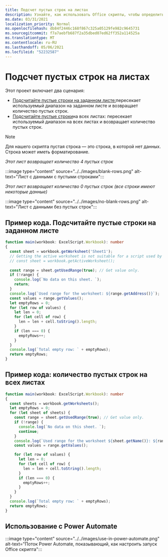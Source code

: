 ```yaml
---
title: Подсчет пустых строк на листах
description: Узнайте, как использовать Office скрипты, чтобы определить, есть ли пустые строки вместо данных в листах, а затем сообщить о том, сколько строк будет использоваться в потоке Power Automate.
ms.date: 03/31/2021
localization_priority: Normal
ms.openlocfilehash: db84f2446c168f867c325a05129fe982c9645731
ms.sourcegitcommit: f7a7aebfb687f2a35dbed07ed62ff352a114525a
ms.translationtype: MT
ms.contentlocale: ru-RU
ms.lasthandoff: 05/06/2021
ms.locfileid: "52232587"
---
```

# <a name="count-blank-rows-on-sheets"></a>Подсчет пустых строк на листах

Этот проект включает два сценария:

* [Подсчитайте пустые строки на заданном листе:](#sample-code-count-blank-rows-on-a-given-sheet)пересекает используемый диапазон на заданном листе и возвращает количество пустых строк.
* [Подсчитайте пустые строки](#sample-code-count-blank-rows-on-all-sheets)на всех листах: пересекает используемый диапазон на всех листах и возвращает количество пустых строк. 

> [!NOTE]
> Для нашего скрипта пустая строка — это строка, в которой нет данных. Строка может иметь форматирование.

_Этот лист возвращает количество 4 пустых строк_

:::image type="content" source="../../images/blank-rows.png" alt-text="Лист с данными с пустыми строками":::

_Этот лист возвращает количество 0 пустых строк (все строки имеют некоторые данные)_

:::image type="content" source="../../images/no-blank-rows.png" alt-text="Лист с данными без пустых строк":::

## <a name="sample-code-count-blank-rows-on-a-given-sheet"></a>Пример кода. Подсчитайте пустые строки на заданном листе

```TypeScript
function main(workbook: ExcelScript.Workbook): number
{
  const sheet = workbook.getWorksheet('Sheet1'); 
  // Getting the active worksheet is not suitable for a script used by Power Automate.
  // const sheet = workbook.getActiveWorksheet();
  
  const range = sheet.getUsedRange(true); // Get value only.
  if (!range) {
    console.log(`No data on this sheet. `);
    return;
  }
  console.log(`Used range for the worksheet: ${range.getAddress()}`);
  const values = range.getValues();
  let emptyRows = 0;
  for (let row of values) {
    let len = 0; 
    for (let cell of row) {
      len = len + cell.toString().length;
    }
    if (len === 0) { 
      emptyRows++;
    }
  }
  console.log(`Total empty row: ` + emptyRows);
  return emptyRows;
}
```

## <a name="sample-code-count-blank-rows-on-all-sheets"></a>Пример кода: количество пустых строк на всех листах

```TypeScript
function main(workbook: ExcelScript.Workbook): number
{
  const sheets = workbook.getWorksheets();
  let emptyRows = 0;
  for (let sheet of sheets) { 
    const range = sheet.getUsedRange(true); // Get value only.
    if (!range) {
      console.log(`No data on this sheet. `);
      continue;
    }
    console.log(`Used range for the worksheet ${sheet.getName()}: ${range.getAddress()}`);
    const values = range.getValues();

    for (let row of values) {
      let len = 0;
      for (let cell of row) {
        len = len + cell.toString().length;
      }
      if (len === 0) {
        emptyRows++;
      }
    }
  }
  console.log(`Total empty row: ` + emptyRows);
  return emptyRows;
}
```

## <a name="use-with-power-automate"></a>Использование с Power Automate

:::image type="content" source="../../images/use-in-power-automate.png" alt-text="Поток Power Automate, показывающий, как настроить запуск Office скрипта":::
